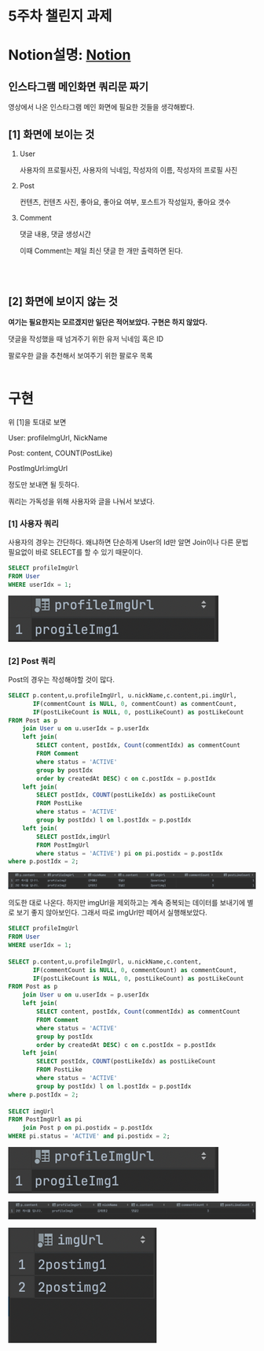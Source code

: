 # 5주차 챌린지 과제
Notion설명: [Notion](https://cerulean-dew-aac.notion.site/4-996d1d85308c43f285f515277611a0b3)
==============
## 인스타그램 메인화면 쿼리문 짜기

영상에서 나온 인스타그램 메인 화면에 필요한 것들을 생각해봤다.

## [1] 화면에 보이는 것

1. User
    
    사용자의 프로필사진, 사용자의 닉네임, 작성자의 이름, 작성자의 프로필 사진
    
2. Post
    
    컨텐츠, 컨텐츠 사진, 좋아요, 좋아요 여부, 포스트가 작성일자, 좋아요 갯수
    
3. Comment
    
    댓글 내용, 댓글 생성시간
    
    이때 Comment는 제일 최신 댓글 한 개만 출력하면 된다.

<br>
<br>

## [2] 화면에 보이지 않는 것
**여기는 필요한지는 모르겠지만 일단은 적어보았다. 구현은 하지 않았다.**

댓글을 작성했을 때 넘겨주기 위한 유저 닉네임 혹은 ID

팔로우한 글을 추천해서 보여주기 위한 팔로우 목록 
<br>
<br>
 

# 구현

위 [1]을 토대로 보면

User: profileImgUrl, NickName

Post: content, COUNT(PostLike)

PostImgUrl:imgUrl

정도만 보내면 될 듯하다.

쿼리는 가독성을 위해 사용자와 글을 나눠서 보냈다.

### [1] 사용자 쿼리

사용자의 경우는 간단하다. 왜냐하면 단순하게 User의 Id만 알면 Join이나 다른 문법 필요없이 바로 SELECT를 할 수 있기 때문이다.

```sql
SELECT profileImgUrl
FROM User
WHERE userIdx = 1;
```

![Untitled](./img/Untitled%201.png)

### [2] Post 쿼리

Post의 경우는 작성해야할 것이 많다.

```sql
SELECT p.content,u.profileImgUrl, u.nickName,c.content,pi.imgUrl,
       IF(commentCount is NULL, 0, commentCount) as commentCount,
       IF(postLikeCount is NULL, 0, postLikeCount) as postLikeCount
FROM Post as p
    join User u on u.userIdx = p.userIdx
    left join(
        SELECT content, postIdx, Count(commentIdx) as commentCount
        FROM Comment
        where status = 'ACTIVE'
        group by postIdx
        order by createdAt DESC) c on c.postIdx = p.postIdx
    left join(
        SELECT postIdx, COUNT(postLikeIdx) as postLikeCount
        FROM PostLike
        where status = 'ACTIVE'
        group by postIdx) l on l.postIdx = p.postIdx
    left join(
        SELECT postIdx,imgUrl
        FROM PostImgUrl
        where status = 'ACTIVE') pi on pi.postidx = p.postIdx
where p.postIdx = 2;
```

![Untitled](./img/Untitled%202.png)

의도한 대로 나온다. 하지만 imgUrl을 제외하고는 계속 중복되는 데이터를 보내기에 별로 보기 좋지 않아보인다. 그래서 따로 imgUrl만 떼어서 실행해보았다.

```sql
SELECT profileImgUrl
FROM User
WHERE userIdx = 1;

SELECT p.content,u.profileImgUrl, u.nickName,c.content,
       IF(commentCount is NULL, 0, commentCount) as commentCount,
       IF(postLikeCount is NULL, 0, postLikeCount) as postLikeCount
FROM Post as p
    join User u on u.userIdx = p.userIdx
    left join(
        SELECT content, postIdx, Count(commentIdx) as commentCount
        FROM Comment
        where status = 'ACTIVE'
        group by postIdx
        order by createdAt DESC) c on c.postIdx = p.postIdx
    left join(
        SELECT postIdx, COUNT(postLikeIdx) as postLikeCount
        FROM PostLike
        where status = 'ACTIVE'
        group by postIdx) l on l.postIdx = p.postIdx
where p.postIdx = 2;

SELECT imgUrl
FROM PostImgUrl as pi
    join Post p on pi.postidx = p.postIdx
WHERE pi.status = 'ACTIVE' and pi.postidx = 2;
```

![Untitled](./img/Untitled%201.png)

![Untitled](./img/Untitled%203.png)

![Untitled](./img/Untitled%204.png)